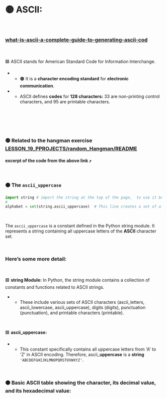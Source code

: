 # 🟡 ASCII:

<br>

### [what-is-ascii-a-complete-guide-to-generating-ascii-cod](https://www.geeksforgeeks.org/what-is-ascii-a-complete-guide-to-generating-ascii-code/?ref=lbp)


 <br>
 <br


### 🟦 ASCII stands for American Standard Code for Information Interchange.

<br>

- - 🟠 It is a **character encoding standard** for **electronic communication**.

- - ASCII defines **codes** for **128 characters:** 33 are non-printing control characters, and 95 are printable characters.


<br>





<br>
<br>
<br>

### 🟢 Related to the hangman exercise [LESSON_19_PPROJECTS/random_Hangman/README](./LESSON_19_PPROJECTS/random_Hangman/README.md)

#### excerpt of the code from the above link ⤴️

<br>

### 🟠 The `ascii_uppercase`



```python
import string # import the string at the top of the page,  to use it below
#
alphabet = set(string.ascii_uppercase)  # This line creates a set of all uppercase letters in the alphabet
```

<br>


The `ascii_uppercase`  is a constant defined in the Python string module. It represents a string containing all uppercase letters of the **ASCII** character set.


<br>

### Here’s some more detail:

<br>

🟪 **string Module:** In Python, the string module contains a collection of constants and functions related to ASCII strings.

- - These include various sets of ASCII characters (ascii_letters, ascii_lowercase, ascii_uppercase), digits (digits), punctuation (punctuation), and printable characters (printable).

<br>

🟪 **ascii_uppercase:**

- - This constant specifically contains all uppercase letters from 'A' to 'Z' in ASCII encoding. Therefore, ascii_**uppercase** is a **string** `'ABCDEFGHIJKLMNOPQRSTUVWXYZ'`.

<br>

### 🟠  Basic ASCII table showing the character, its decimal value, and its hexadecimal value:

<br>
